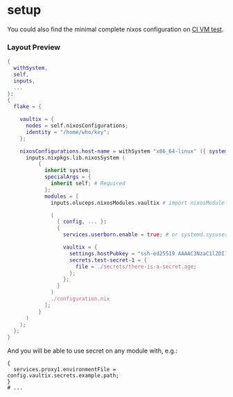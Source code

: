# setup

You could also find the minimal complete nixos configuration on [CI VM test](https://github.com/oluceps/vaultix/tree/main/dev).

### Layout Preview

```nix
{
  withSystem,
  self,
  inputs,
  ...
}:
{
  flake = {

    vaultix = {
      nodes = self.nixosConfigurations;
      identity = "/home/who/key";
    };

    nixosConfigurations.host-name = withSystem "x86_64-linux" ({ system, ... }:
      inputs.nixpkgs.lib.nixosSystem (
          {
            inherit system;
            specialArgs = {
              inherit self; # Required
            };
            modules = [
              inputs.oluceps.nixosModules.vaultix # import nixosModule

              (
                { config, ... }:
                {
                  services.userborn.enable = true; # or systemd.sysuser, required

                  vaultix = {
                    settings.hostPubkey = "ssh-ed25519 AAAAC3NzaC1lZDI1NTE5AAAAIEu8luSFCts3g367nlKBrxMdLyOy4Awfo5Rb397ef2BC";
                    secrets.test-secret-1 = {
                      file = ./secrets/there-is-a-secret.age;
                    };
                  };
                }
              )
              ./configuration.nix
            ];
          }
      )
    );
  };
}
```
And you will be able to use secret on any module with, e.g.:

```
{
  services.proxy1.environmentFile = config.vaultix.secrets.example.path;
}
# ...
```
